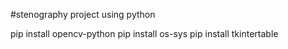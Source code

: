 #stenography project
using python

pip install opencv-python
pip install os-sys
pip install tkintertable
